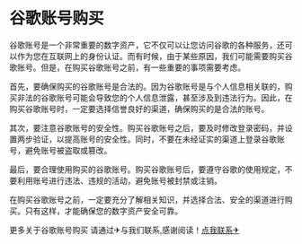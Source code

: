 # 谷歌账号购买

谷歌账号是一个非常重要的数字资产，它不仅可以让您访问谷歌的各种服务，还可以作为您在互联网上的身份认证。而有时候，由于某些原因，我们可能需要购买谷歌账号。但是，在购买谷歌账号之前，有一些重要的事项需要考虑。

首先，要确保购买的谷歌账号是合法的。因为谷歌账号是与个人信息相关联的，购买非法的谷歌账号可能会导致您的个人信息泄露，甚至涉及到违法行为。因此，在购买谷歌账号时，一定要选择信誉良好的渠道，确保购买的是合法的账号。

其次，要注意谷歌账号的安全性。购买谷歌账号之后，要及时修改登录密码，并设置两步验证，以提高账号的安全性。同时，不要在未经证实的渠道上登录谷歌账号，避免账号被盗取或篡改。

最后，要合理使用购买的谷歌账号。购买谷歌账号后，要遵守谷歌的使用规定，不要利用账号进行违法、违规的活动，避免账号被封禁或注销。

在购买谷歌账号之前，一定要充分了解相关知识，并选择合法、安全的渠道进行购买。只有这样，才能确保您的数字资产安全可靠。

更多关于谷歌账号购买 请通过✈与我们联系,感谢阅读！[点我联系✈](https://edge.G208.com)